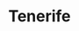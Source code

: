 ---
layout: photography
title:  "Tenerife"
region: "Canary Islands"
year: 2019
id: tenerife
intro: "An island of amazing diversity and one of the most underrated places I've visited. Hot southern beaches, vast volcanic landscapes and lush green mountains in the north."
seo:
  title: "Travel Photography - Tenerife"
  description: "Photography from around Tenerife, Canary Islands including Mount Teide, Masca Valley, Anaga and Playa de Benijo."
  image:
    url: "Tenerife-003.jpg"
    alt: "Masca valley - sunset in the mist"
hero:
  url: "Tenerife-005.jpg"
  alt: "The road through Anaga"
thumb:
  - url: "Tenerife-013.jpg"
    alt: "Looking out over El Sombrero"
  - url: "Tenerife-002.jpg"
    alt: "Mount Teide and Roques de García in the last of the sun"
---